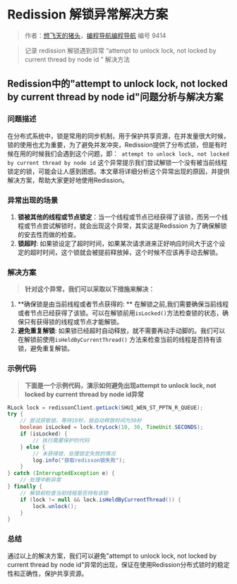 # Redission 解锁异常解决方案

> 作者：[想飞天的猪头](https://www.sweetmore.cn/)，[编程导航编程导航](https://wx.zsxq.com/dweb2/index/group/51122858222824) 编号 9414

> 记录 redission 解锁遇到异常 “attempt to unlock lock, not locked by current thread by node id ” 解决方法

## Redission中的"attempt to unlock lock, not locked by current thread by node id"问题分析与解决方案

### 问题描述

在分布式系统中，锁是常用的同步机制，用于保护共享资源，在并发量很大时候，锁的使用也尤为重要，为了避免并发冲突，Redission提供了分布式锁，但是有时候在用的时候我们会遇到这个问题，即：` attempt to unlock lock, not locked by current thread by node id` 这个异常提示我们尝试解锁一个没有被当前线程锁定的锁，可能会让人感到困惑。本文章将详细分析这个异常出现的原因，并提供解决方案，帮助大家更好地使用Redission。

### 异常出现的场景

1. **锁被其他的线程或节点锁定**：当一个线程或节点已经获得了该锁，而另一个线程或节点尝试解锁时，就会出现这个异常，其实这是Redission 为了确保解锁的安去性而做的检查。
2. **锁超时**: 如果锁设定了超时时间，如果某次请求进来正好响应时间大于这个设定的超时时间，这个锁就会被提前释放掉，这个时候不应该再手动去解锁。

### 解决方案

> **针对这个异常，我们可以采取以下措施来解决：**

1. **确保锁是由当前线程或者节点获得的: ** 在解锁之前,我们需要确保当前线程或者节点已经获得了该锁。可以在解锁前用`isLocked()`方法检查锁的状态，确保只有获得锁的线程或节点才能解锁。
2. **避免重复解锁**: 如果锁已经超时自动释放，就不需要再动手动脚的。我们可以在解锁前使用`isHeldByCurrentThread()` 方法来检查当前的线程是否持有该锁，避免重复解锁。

### 示例代码

> **下面是一个示例代码，演示如何避免出现attempt to unlock lock, not locked by current thread by node id异常**

```java
RLock lock = redissonClient.getLock(SHUI_WEN_ST_PPTN_R_QUEUE);
try {
    // 尝试获取锁，等待10秒，锁自动释放时间为30秒
    boolean isLocked = lock.tryLock(10, 30, TimeUnit.SECONDS);
    if (isLocked) {
        // 执行需要保护的代码
    } else {
    	// 未获得锁，处理锁定失败的情况
        log.info("获取redisson锁失败");
    }
} catch (InterruptedException e) {
    // 处理中断异常
} finally {
    // 解锁前检查当前线程是否持有该锁
    if (lock != null && lock.isHeldByCurrentThread()) {
        lock.unlock();
    }
}
```

### 总结

通过以上的解决方案，我们可以避免"attempt to unlock lock, not locked by current thread by node id"异常的出现，保证在使用Redission分布式锁时的稳定性和正确性，保护共享资源。